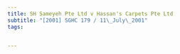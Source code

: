 ```yaml
---
title: SH Sameyeh Pte Ltd v Hassan's Carpets Pte Ltd 
subtitle: "[2001] SGHC 179 / 11\_July\_2001"
tags:


---
```


